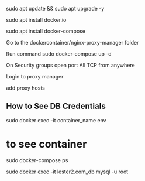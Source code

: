 sudo apt update && sudo apt upgrade -y

sudo apt install docker.io

sudo apt install docker-compose

Go to the dockercontainer/nginx-proxy-manager folder

Run command
sudo docker-compose up -d

On Security groups open port All TCP from anywhere

Login to proxy manager

add proxy hosts



## How to See DB Credentials
sudo docker exec -it container_name env

# to see container
sudo docker-compose ps

sudo docker exec -it lester2.com_db mysql -u root
